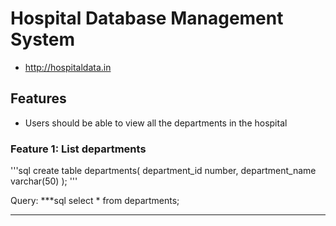 # Hospital Database Management System

* http://hospitaldata.in

## Features

* Users should be able to view all the departments in the hospital

### Feature 1: List departments
'''sql
create table departments(
  department_id number,
  department_name varchar(50)
  );
  '''
  
Query:
  ***sql
  select * from departments;
  ***
